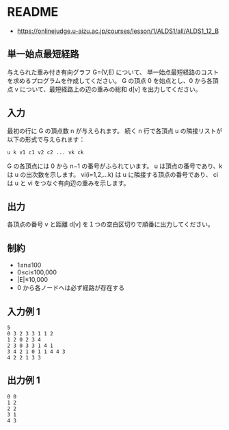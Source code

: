 # README
- <https://onlinejudge.u-aizu.ac.jp/courses/lesson/1/ALDS1/all/ALDS1_12_B>
## 単一始点最短経路
与えられた重み付き有向グラフ G=(V,E) について、
単一始点最短経路のコストを求めるプログラムを作成してください。
G の頂点 0 を始点とし、0 から各頂点 v について、最短経路上の辺の重みの総和 d[v] を出力してください。
## 入力
最初の行に G の頂点数 n が与えられます。
続く n 行で各頂点 u の隣接リストが以下の形式で与えられます：

```
u k v1 c1 v2 c2 ... vk ck
```

G の各頂点には 0 から n−1 の番号がふられています。
u は頂点の番号であり、k は u の出次数を示します。
vi(i=1,2,...k) は u に隣接する頂点の番号であり、
ci は u と vi をつなぐ有向辺の重みを示します。
## 出力
各頂点の番号 v と距離 d[v] を１つの空白区切りで順番に出力してください。
## 制約
- 1≤n≤100
- 0≤ci≤100,000
- |E|≤10,000
- 0 から各ノードへは必ず経路が存在する
## 入力例 1
```
5
0 3 2 3 3 1 1 2
1 2 0 2 3 4
2 3 0 3 3 1 4 1
3 4 2 1 0 1 1 4 4 3
4 2 2 1 3 3
```
## 出力例 1
```
0 0
1 2
2 2
3 1
4 3
```
